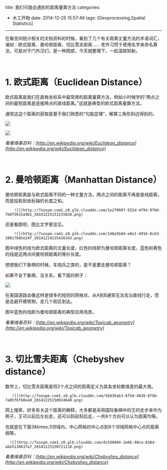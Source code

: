 title: 我们可能会遇到的距离量算方法
categories:
  - 木工开物
date: 2014-12-25 15:57:46
tags: [Geoprocessing,Spatial Statistics]
---


在看空间统计相关的文档资料的时候，看到了几个有关距离丈量方法的术语词汇，诸如：欧式距离、曼哈顿距离、切比雪夫距离…… 老外习惯于使用名字来命名算法，可是对于门外汉们，是一种困惑，今天就整理下，一起温故知新。 

<br>

# **1. 欧式距离（Euclidean Distance）** 

欧式距离是我们在直角坐标系中最常用的距离量算方法，例如小时候学的“两点之间的最短距离是连接两点的直线距离。”这就是典型的欧式距离量算方法。 

通常这这个距离的获取是基于我们熟悉的“勾股定理”，解算三角形斜边得到的。 

![](http://7xospm.com1.z0.glb.clouddn.com/903d44fd-0d16-4834-9165-2dbfa5068af1_20141224105628950.png) 

![](http://7xospm.com1.z0.glb.clouddn.com/507d3266-3fb1-45a8-9b01-31ed04a03c5f_20141224111231097.png) 

_看看维基百科：[http://en.wikipedia.org/wiki/Euclidean_distance](http://en.wikipedia.org/wiki/Euclidean_distance)_ 


<br>

# **2. 曼哈顿距离（Manhattan Distance）** 

曼哈顿距离是与欧式距离不同的一种丈量方法，两点之间的距离不再是直线距离，而是投影到坐标轴的长度之和。 

        ![](http://7xospm.com1.z0.glb.clouddn.com/1e2f0997-552d-4f94-9fb6-7b075615a9b2_20141225151215828.png) 

还是看图吧，图比文字更显见。 

        ![](http://7xospm.com1.z0.glb.clouddn.com/1d6a5b0d-e8e1-4916-8cb3-20817b85e24f_20141224135416343.png) 

图中绿色的线为欧式距离的丈量长度，红色的线即为曼哈顿距离长度，蓝色和黄色的线是这两点间曼哈顿距离的等价长度。 

想想我们下象棋的时候，车炮兵之类的，是不是要走曼哈顿距离？ 

如果不会下象棋，没关系，看下面的例子： 

![](http://7xospm.com1.z0.glb.clouddn.com/5a932b6c-0b91-4e0d-b7b2-3901a42f7fb4_20141224140558562.png)

   在美国道路会像这样是很多的规则的网格状，从A到B通常无法去沿直线行走，而是会避开建筑物，走几个街区到达。    

图中蓝色的线即为曼哈顿距离的典型应用场景。 

_看看维基百科：[http://en.wikipedia.org/wiki/Taxicab_geometry](http://en.wikipedia.org/wiki/Taxicab_geometry)_ 

<br>

# **3. 切比雪夫距离（Chebyshev distance）** 

数学上，切比雪夫距离是将2个点之间的距离定义为其各坐标数值差的最大值。 

       ![](http://7xospm.com1.z0.glb.clouddn.com/5b836ab3-8f5d-4028-8f9b-7a05f6f60ea0_20141225150924640.png) 

网上搜索，好多有关这个距离的解释，大多都是采用国际象棋中的王的走步来作为例子，王可以前后左右走，还可以斜前斜后走，一共8个方向可以认为距离均等。 

也就是在下面3&amp;times;3邻域内，中心网格的中心点到8个邻域网格中心点的距离相等。 

      ![](http://7xospm.com1.z0.glb.clouddn.com/dc5d6004-2e66-40ca-838d-abe5136637a7_20141225150721218.png) 

_看看维基百科：[http://en.wikipedia.org/wiki/Chebyshev_distance](http://en.wikipedia.org/wiki/Chebyshev_distance)_    